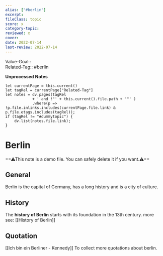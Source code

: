 ```yaml
---
alias: ["#berlin"]
excerpt:  
fileClass: topic  
score: x  
category-topic:   
reviewed: x  
cover: 
date: 2022-07-14  
last-review: 2022-07-14  
---
```

Value-Goal::  
Related-Tag:: #berlin 

**Unprocessed Notes**
~~~dataviewjs
let currentPage = this.current()
let tagRel = currentPage["Related-Tag"]
let notes = dv.pages(tagRel 
			+ ' and !"' + this.current().file.path + '"' )
			.where(p => !p.file.inlinks.includes(currentPage.file.link) & p.file.etags.includes(tagRel));
if (tagRel != "#dummytopic") {
	dv.list(notes.file.link);
}
~~~

# Berlin
==⚠This note is a demo file. You can safely delete it if you want.⚠==

## General
Berlin is the capital of Germany, has a long history and is a city of culture. 


## History
The **history of Berlin** starts with its foundation in the 13th century.
more see: [[History of Berlin]]

## Quotation 
[[Ich bin ein Berliner - Kennedy]]
To collect more quotations about berlin.

